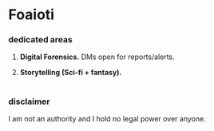 # Foaioti
### dedicated areas
1. **Digital Forensics.**
   DMs open for reports/alerts.

3. **Storytelling (Sci-fi + fantasy).**

#
### disclaimer
I am not an authority and I hold no legal power over anyone.
